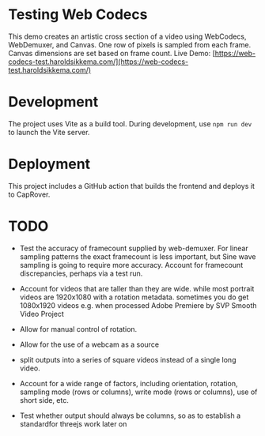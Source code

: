 # Testing Web Codecs
This demo creates an artistic cross section of a video using WebCodecs, WebDemuxer, and Canvas. One row of pixels is sampled from each frame. Canvas dimensions are set based on frame count. Live Demo: [https://web-codecs-test.haroldsikkema.com/](https://web-codecs-test.haroldsikkema.com/)

# Development
The project uses Vite as a build tool. During development, use `npm run dev` to launch the Vite server. 

# Deployment
This project includes a GitHub action that builds the frontend and deploys it to CapRover. 

# TODO 
- Test the accuracy of framecount supplied by web-demuxer. For linear sampling patterns the exact framecount is less important, but Sine wave sampling is going to require more accuracy. Account for framecount discrepancies, perhaps via a test run.

- Account for videos that are taller than they are wide. while most portrait videos are 1920x1080 with a rotation metadata. sometimes you do get 1080x1920 videos e.g. when processed Adobe Premiere by SVP Smooth Video Project

- Allow for manual control of rotation.

- Allow for the use of a webcam as a source

- split outputs into a series of square videos instead of a single long video.

- Account for a wide range of factors, including orientation, rotation, sampling mode (rows or columns), write mode (rows or columns), use of short side, etc.

- Test whether output should always be columns, so as to establish a standardfor threejs work later on


